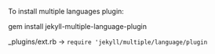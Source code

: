 To install multiple languages plugin:

gem install jekyll-multiple-language-plugin

_plugins/ext.rb -> `require 'jekyll/multiple/language/plugin`
